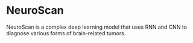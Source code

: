 # NeuroScan
NeuroScan is a complex deep learning model that uses RNN and CNN to diagnose various forms of brain-related tumors.

